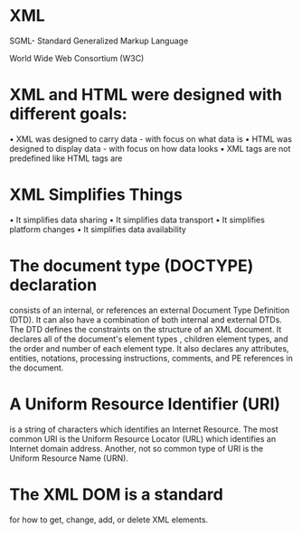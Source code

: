 # XML
SGML- Standard Generalized Markup Language

World Wide Web Consortium (W3C)

# XML and HTML were designed with different goals:
•	XML was designed to carry data - with focus on what data is
•	HTML was designed to display data - with focus on how data looks
•	XML tags are not predefined like HTML tags are

# XML Simplifies Things
•	It simplifies data sharing
•	It simplifies data transport
•	It simplifies platform changes
•	It simplifies data availability

# The document type (DOCTYPE) declaration
consists of an internal, or references an external Document Type Definition (DTD). It can also have a combination of both internal and external DTDs. The DTD defines the constraints on the structure of an XML document. It declares all of the document's element types , children element types, and the order and number of each element type. It also declares any attributes, entities, notations, processing instructions, comments, and PE references in the document.

# A Uniform Resource Identifier (URI) 
is a string of characters which identifies an Internet Resource.
The most common URI is the Uniform Resource Locator (URL) which identifies an Internet domain address. Another, not so common type of URI is the Uniform Resource Name (URN).

# The XML DOM is a standard 
for how to get, change, add, or delete XML elements.
